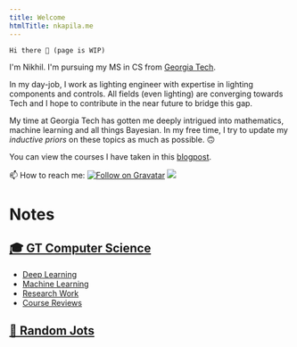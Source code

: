 ```yaml
---
title: Welcome
htmlTitle: nkapila.me
---
```


```poetry
Hi there 👋 (page is WIP)
```

I'm Nikhil. I'm pursuing my MS in CS from [Georgia Tech](https://github.com/gatech). 

In my day-job, I work as lighting engineer with expertise in lighting components and controls. All fields (even lighting) are converging towards Tech and I hope to contribute in the near future to bridge this gap.

My time at Georgia Tech has gotten me deeply intrigued into mathematics, machine learning and all things Bayesian. In my free time, I try to update my *inductive priors* on these topics as much as possible. 🙃

You can view the courses I have taken in this [blogpost](/Masters-in-Computer-Science/current-coursework).

📫 How to reach me:
[![Follow on Gravatar](https://img.shields.io/badge/--gravatar?label=Gravatar&logo=Gravatar&style=social)](https://gravatar.com/nkapila6) <a href="https://visitcount.itsvg.in"><img src="https://visitcount.itsvg.in/api?id=nkapila6&label=Profile%20Views&color=12&icon=0&pretty=false" /></a>

# Notes

##  [🎓 GT Computer Science](/tags/omscs/)
- [Deep Learning](/tags/deep-learning/)
- [Machine Learning](/tags/machine-learning/)
- [Research Work](/tags/research/)
- [Course Reviews](/tags/course-reviews)

## [📝 Random Jots](/tags/life)